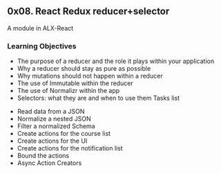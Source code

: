 ## 0x08. React Redux reducer+selector
A module in ALX-React
### Learning Objectives
* The purpose of a reducer and the role it plays within your application
* Why a reducer should stay as pure as possible
* Why mutations should not happen within a reducer
* The use of Immutable within the reducer
* The use of Normalizr within the app
* Selectors: what they are and when to use them
Tasks list
- Read data from a JSON
- Normalize a nested JSON
- Filter a normalized Schema
- Create actions for the course list
- Create actions for the UI
- Create actions for the notification list
- Bound the actions
- Async Action Creators
